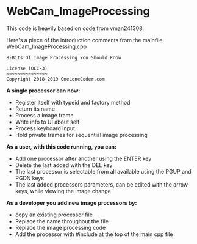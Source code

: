 # WebCam_ImageProcessing

This code is heavily based on code from vman241308.

Here's a piece of the introduction comments from the mainfile WebCam_ImageProcessing.cpp

	8-Bits Of Image Processing You Should Know

	License (OLC-3)
	~~~~~~~~~~~~~~~
	Copyright 2018-2019 OneLoneCoder.com

**A single processor can now:**
* Register itself with typeid and factory method
* Return its name
* Process a image frame
* Write info to UI about self
* Process keyboard input
* Hold private frames for sequential image processing

**As a user, with this code running, you can:**
* Add one processor after another using the ENTER key
* Delete the last added with the DEL key
* The last processor is selectable from all available using the PGUP and PGDN keys
* The last added processors parameters, can be edited with the arrow keys, while viewing the image change

**As a developer you add new image processors by:**
* copy an existing processor file
* Replace the name throughout the file
* Replace the image processing code
* Add the processor with #include at the top of the main cpp file
